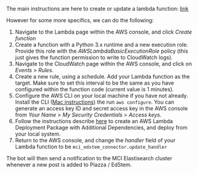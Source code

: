 The main instructions are here to create or update a lambda function: [link](https://docs.aws.amazon.com/lambda/latest/dg/python-package-create.html#python-package-create-with-dependency)

However for some more specifics, we can do the following:

1. Navigate to the Lambda page within the AWS console, and click *Create function*
2. Create a function with a Python 3.x runtime and a new execution role. Provide this role with the *AWSLambdaBasicExecutionRole* policy (this just gives the function permission to write to CloudWatch logs).
3. Navigate to the CloudWatch page within the AWS console, and click on _Events_ > _Rules_.
4. Create a new rule, using a schedule. Add your Lambda function as the target. Make sure to set this interval to be the same as you have configured within the function code (current value is 1 minutes).
5. Configure the AWS CLI on your local machine if you have not already. Install the CLI ([Mac instructions](https://docs.aws.amazon.com/cli/latest/userguide/install-macos.html)) the run `aws configure`. You can generate an access key ID and secret access key in the AWS console from _Your Name_ > _My Security Credentials_ > _Access keys_.
6. Follow the instructions describe [here](https://docs.aws.amazon.com/lambda/latest/dg/python-package-create.html#python-package-create-with-dependency) to create an AWS Lambda Deployment Package with Additional Dependencies, and deploy from your local system.
7. Return to the AWS console, and change the _handler_ field of your Lambda function to be `mci_edstem_connector.update_handler`

The bot will then send a notification to the MCI Elastisearch cluster whenever a new post is added to Piazza / EdStem.
